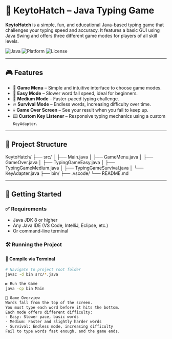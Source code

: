 # 🐣 KeytoHatch – Java Typing Game

**KeytoHatch** is a simple, fun, and educational Java-based typing game that challenges your typing speed and accuracy. It features a basic GUI using Java Swing and offers three different game modes for players of all skill levels.

![Java](https://img.shields.io/badge/Built%20with-Java%20Swing-orange?style=flat-square)
![Platform](https://img.shields.io/badge/Platform-Desktop-blue?style=flat-square)
![License](https://img.shields.io/badge/License-MIT-green?style=flat-square)

---

## 🎮 Features

- 🏁 **Game Menu** – Simple and intuitive interface to choose game modes.
- 🐣 **Easy Mode** – Slower word fall speed, ideal for beginners.
- 🐥 **Medium Mode** – Faster-paced typing challenge.
- 🔥 **Survival Mode** – Endless words, increasing difficulty over time.
- 💀 **Game Over Screen** – See your result when you fail to keep up.
- ⌨️ **Custom Key Listener** – Responsive typing mechanics using a custom `KeyAdapter`.

---

## 📁 Project Structure
KeytoHatch/
├── src/ 
│ ├── Main.java
│ ├── GameMenu.java
│ ├── GameOver.java
│ ├── TypingGameEasy.java
│ ├── TypingGameMedium.java
│ ├── TypingGameSurvival.java
│ └── KeyAdapter.java
├── bin/ 
├── .vscode/ 
└── README.md 


---

## 🚀 Getting Started

### ✅ Requirements

- Java JDK 8 or higher
- Any Java IDE (VS Code, IntelliJ, Eclipse, etc.)
- Or command-line terminal

### 🛠️ Running the Project

#### 🔧 Compile via Terminal

```bash
# Navigate to project root folder
javac -d bin src/*.java

▶️ Run the Game
java -cp bin Main

🧠 Game Overview
Words fall from the top of the screen.
You must type each word before it hits the bottom.
Each mode offers different difficulty:
- Easy: Slower pace, basic words
- Medium: Faster and slightly harder words
- Survival: Endless mode, increasing difficulty
Fail to type words fast enough, and the game ends.

